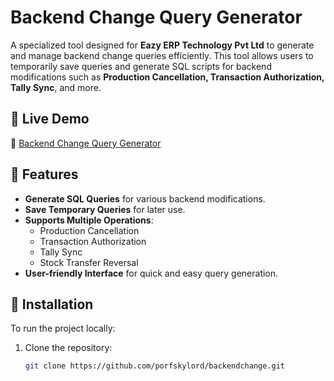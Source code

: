 # Backend Change Query Generator  

A specialized tool designed for **Eazy ERP Technology Pvt Ltd** to generate and manage backend change queries efficiently. This tool allows users to temporarily save queries and generate SQL scripts for backend modifications such as **Production Cancellation, Transaction Authorization, Tally Sync**, and more.  

## 🌟 Live Demo  
🔗 [Backend Change Query Generator](https://porfskylord.github.io/Backend-Change-Eazy-Erp/)  

## 🚀 Features  
- **Generate SQL Queries** for various backend modifications.  
- **Save Temporary Queries** for later use.  
- **Supports Multiple Operations**:
  - Production Cancellation  
  - Transaction Authorization  
  - Tally Sync  
  - Stock Transfer Reversal  
- **User-friendly Interface** for quick and easy query generation.  

## 📌 Installation  
To run the project locally:  
1. Clone the repository:  
   ```sh
   git clone https://github.com/porfskylord/backendchange.git
